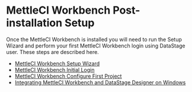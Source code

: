 # MettleCI Workbench Post-installation Setup

Once the MettleCI Workbench is installed you will need to run the Setup
Wizard and perform your first MettleCI Workbench login using DataStage
user. These steps are described here.

-   <a href="MettleCI_Workbench_Setup_Wizard"
    data-linked-resource-id="1000636453" data-linked-resource-version="24"
    data-linked-resource-type="page">MettleCI Workbench Setup Wizard</a>
-   <a href="MettleCI_Workbench_Initial_Login"
    data-linked-resource-id="615579665" data-linked-resource-version="7"
    data-linked-resource-type="page">MettleCI Workbench Initial Login</a>
-   <a href="MettleCI_Workbench_Configure_First_Project"
    data-linked-resource-id="2239201281" data-linked-resource-version="3"
    data-linked-resource-type="page">MettleCI Workbench Configure First
    Project</a>
-   <a
    href="Integrating_MettleCI_Workbench_and_DataStage_Designer_on_Windows"
    data-linked-resource-id="454623235" data-linked-resource-version="15"
    data-linked-resource-type="page">Integrating MettleCI Workbench and
    DataStage Designer on Windows</a>
